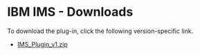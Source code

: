 
# IBM IMS - Downloads

To download the plug-in, click the following version-specific link.

- [IMS_Plugin_v1.zip](https://raw.githubusercontent.com/UrbanCode/IBM-UCD-PLUGINS/main/files/IMSz/IMS_Plugin_v1.zip)
